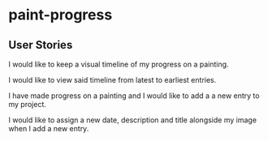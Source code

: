 # paint-progress

## User Stories

I would like to keep a visual timeline of my progress on a painting.

I would like to view said timeline from latest to earliest entries.

I have made progress on a painting and I would like to add a a new entry to my project.

I would like to assign a new date, description and title alongside my image when I add a new entry.
